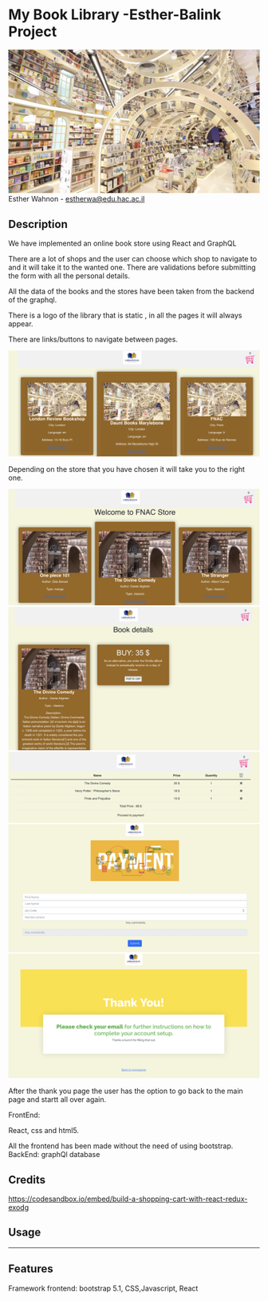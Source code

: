  # My Book Library -Esther-Balink Project
 
 ![FormExample](/public/images/book2.png)
Esther Wahnon - estherwa@edu.hac.ac.il


## Description

We have implemented an online book store using React and GraphQL

There are a lot of shops and the user can choose which shop to navigate to and it will take it to the wanted one.
There are validations before submitting the form with all the personal details.

All the data of the books and the stores have been taken from the backend of the graphql.


There is a logo of the library that is static , in all the pages it will always appear.

 
 There are links/buttons to navigate between pages.
 
  ![Form](/public/images/img1.png)
  
  Depending on the store that you have chosen it will take you to the right one.
  
  
  ![Form](/public/images/img2.png)
  ![Form](/public/images/img3.png)
   ![Form](/public/images/img4.png)
  ![Form](/public/images/im3.png)
  ![Form](/public/images/im4.png)
  
  After the thank you page the user has the option to go back to the main page and startt all over again.
  
 

FrontEnd:

React, css and html5.


All the frontend has been made without the need of using bootstrap.
BackEnd:
graphQl database


## Credits

https://codesandbox.io/embed/build-a-shopping-cart-with-react-redux-exodg

## Usage



---



## Features
Framework frontend: bootstrap 5.1, CSS,Javascript, React

